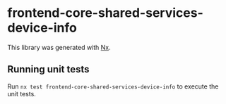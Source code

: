 # frontend-core-shared-services-device-info

This library was generated with [Nx](https://nx.dev).

## Running unit tests

Run `nx test frontend-core-shared-services-device-info` to execute the unit tests.
